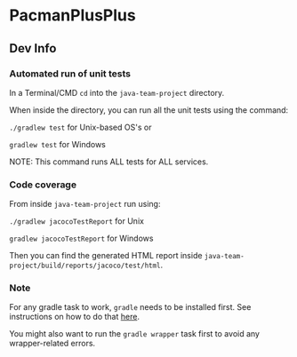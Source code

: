 # PacmanPlusPlus

## Dev Info

### Automated run of unit tests
In a Terminal/CMD `cd` into the `java-team-project` directory.

When inside the directory, you can run all the unit tests using the command:

`./gradlew test` for Unix-based OS's or

`gradlew test` for Windows

NOTE: This command runs ALL tests for ALL services.

### Code coverage
From inside `java-team-project` run using:

`./gradlew jacocoTestReport` for Unix

`gradlew jacocoTestReport` for Windows

Then you can find the generated HTML report inside
`java-team-project/build/reports/jacoco/test/html`.

### Note
For any gradle task to work, `gradle` needs to be installed first. See instructions on how to do that [here](https://docs.gradle.org/current/userguide/installation.html).

You might also want to run the `gradle wrapper` task first to avoid any wrapper-related errors.
